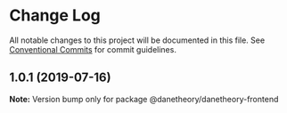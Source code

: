 # Change Log

All notable changes to this project will be documented in this file.
See [Conventional Commits](https://conventionalcommits.org) for commit guidelines.

## 1.0.1 (2019-07-16)

**Note:** Version bump only for package @danetheory/danetheory-frontend
